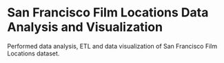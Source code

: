 # San Francisco Film Locations Data Analysis and Visualization
 Performed data analysis, ETL and data visualization of San Francisco Film Locations dataset. 
